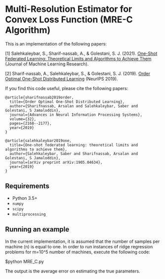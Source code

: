 # Multi-Resolution Estimator for Convex Loss Function (MRE-C Algorithm)

This is an implementation of the following papers:

[1] Salehkaleybar, S., Sharif-nassab, A., & Golestani, S. J. (2021). [One-Shot Federated Learning: Theoretical Limits and Algorithms to Achieve Them](https://arxiv.org/abs/1905.04634) (Journal of Machine Learning Research).

[2] Sharif-nassab, A., Salehkaleybar, S., & Golestani, S. J. (2019). [Order Optimal One-Shot Distributed Learning](https://arxiv.org/abs/1911.00731) (NeurIPS 2019).


If you find this code useful, please cite the following papers:
```
@article{sharifnassab2019order,
  title={Order Optimal One-Shot Distributed Learning},
  author={Sharifnassab, Arsalan and Salehkaleybar, Saber and Golestani, S Jamaloddin},
  journal={Advances in Neural Information Processing Systems},
  volume={32},
  pages={2168--2177},
  year={2019}
}

```

```
@article{salehkaleybar2019one,
  title={One-shot federated learning: theoretical limits and algorithms to achieve them},
  author={Salehkaleybar, Saber and Sharifnassab, Arsalan and Golestani, S Jamaloddin},
  journal={arXiv preprint arXiv:1905.04634},
  year={2019}
}
```

## Requirements

- Python 3.5+
- `numpy`
- `scipy`
- `multiprocessing`

## Running an example

In the current implementation, it is assumed that the number of samples per machine (n) is equal to one. In order to run instances of ridge regression problems
for m=10^5 number of machines, execute the following code:

$python MRE_C.py

The output is the average error on estimating the true parameters.
